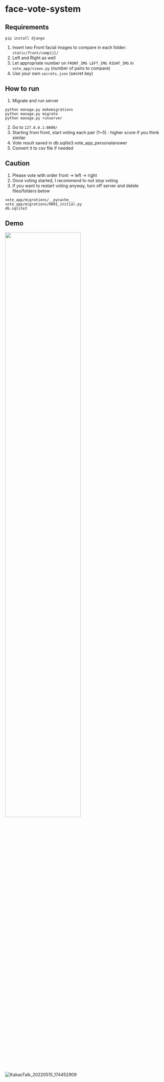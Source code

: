 # face-vote-system

## Requirements
```
pip install django
```
1. Insert two Front facial images to compare in each folder: `static/front/comp{i}/`
2. Left and Right as well
3. Let appropriate number on `FRONT_IMG LEFT_IMG RIGHT_IMG` in `vote_app/views.py` (number of pairs to compare)
4. Use your own `secrets.json` (secret key)

## How to run
1. Migrate and run server
```
python manage.py makemigrations
python manage.py migrate
python manage.py runserver
```
2. Go to `127.0.0.1:8000/`
3. Starting from front, start voting each pair (1~5) : higher score if you think similar
4. Vote result saved in db.sqlite3.vote_app_personalanswer
5. Convert it to csv file if needed

## Caution
1. Please vote with order front -> left -> right
2. Once voting started, I recommend to not stop voting
3. If you want to restart voting anyway, turn off server and delete files/folders below
```
vote_app/migrations/__pycache__
vote_app/migrations/0001_initial.py
db.sqlite3
```

## Demo
<img src = "https://user-images.githubusercontent.com/72757567/168466699-001f3554-c9a8-4fdd-a1dc-5f1829cfa095.png" width="70%" height="70%">

![KakaoTalk_20220515_174452909](https://user-images.githubusercontent.com/72757567/168467318-344826ba-183a-4c11-8c94-e54499cfa731.png)

